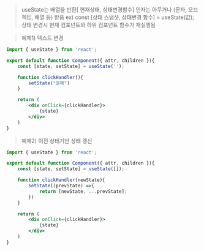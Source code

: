 >useState는 배열을 반환\[ 현재상태, 상태변경함수\]
>인자는 아무거나 (문자, 오브젝트, 배열 등) 받음 
>ex) const \[상태 스냅샷, 상태변경 함수\] = useState(값);
>상태 변경시 현재 컴포넌트와 하위 컴포넌트 함수가 재실행됨

>예제1) 텍스트 변경

```jsx
import { useState } from 'react';

export default function Component({ attr, children }){
	const [state, setState] = useState('');

	function clickHandler(){
		setState("음메")
	}

	return (
		<div onClick={clickHandler}>
			{state}
		</div>
	)
}
```


>예제2) 이전 상태기반 상태 갱신
>
```jsx
import { useState } from 'react';

export default function Component({ attr, children }){
	const [state, setState] = useState([]);

	function clickHandler(newState){
		setState((prevState) =>{
			return [newState, ...prevState];
		})
	}

	return (
		<div onClick={clickHandler}>
			{state}
		</div>
	)
}